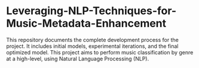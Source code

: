 # Leveraging-NLP-Techniques-for-Music-Metadata-Enhancement
This repository documents the complete development process for the project. It includes initial models, experimental iterations, and the final optimized model. This project aims to perform music classification by genre at a high-level, using Natural Language Processing (NLP).
